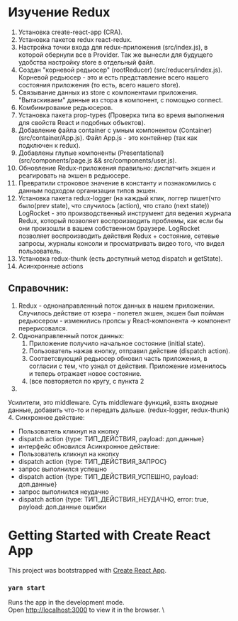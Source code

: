 # Изучение Redux

1. Установка create-react-app (CRA).
2. Установка пакетов redux react-redux.
3. Настройка точки входа для redux-приложения (src/index.js), в которой обернули все в Provider. Так же вынесли для будущего удобства настройку store в отдельный файл.
4. Создан "корневой редьюсер" (rootReducer) (src/reducers/index.js). Корневой редьюсер - это и есть представление всего нашего состояния приложения (то есть, всего нашего store).
5. Связывание данных из store с компонентами приложения. "Вытаскиваем" данные из стора в компонент, с помощью connect.
6. Комбинирование редьюсеров.
7. Установка пакета prop-types (Проверка типа во время выполнения для свойств React и подобных объектов).
8. Добавление файла container c умным компонентом (Container)  (src/container/App.js). Файл App.js - это контейнер (так как подключен к redux).
9. Добавлены глупые компоненты (Presentational) (src/components/page.js && src/components/user.js).
10. Обновление Redux-приложения правильно: диспатчить экшен и реагировать на экшен в редьюсере.
11. Превратили строковое значение в константу и познакомились с данным подходом организации типов экшен.
12. Установка пакета redux-logger (на каждый клик, логгер пишет(что было(prev state), что случилось (action), что стало (next state))
LogRocket - это производственный инструмент для ведения журнала Redux, который позволяет воспроизводить проблемы, как если бы они произошли в вашем собственном браузере.  LogRocket позволяет воспроизводить действия Redux + состояние, сетевые запросы, журналы консоли и просматривать видео того, что видел пользователь.
13. Установка redux-thunk (есть доступный метод dispatch и getState).
14. Асинхронные actions



## Справочник:
 1. Redux - однонаправленный поток данных в нашем приложении. 
 Случилось действие от юзера - полетел экшен, экшен был пойман редьюсером - изменились пропсы у React-компонента -> компонент перерисовался.
 2. Однонаправленный поток данных:
    1. Приложение получило начальное состояние (initial state).
    2. Пользователь нажав кнопку, отправил действие (dispatch action).
    3. Соответсвующий редьюсер обновил часть приложения, в согласии с тем, что узнал от действия. 
  Приложение изменилось и теперь отражает новое состояние.
    4. (все повторяется по кругу, с пункта 2
3. 
Усилители, это middleware. Суть middleware функций, взять входные данные, добавить что-то и передать дальше. (redux-logger, redux-thunk)
4. 
Cинхронное действие:
- Пользователь кликнул на кнопку
- dispatch action {type: ТИП_ДЕЙСТВИЯ, payload: доп.данные}
- интерфейс обновился
Aсинхронное действие:
- Пользователь кликнул на кнопку
- dispatch action {type: ТИП_ДЕЙСТВИЯ_ЗАПРОС}
- запрос выполнился успешно
- dispatch action {type: ТИП_ДЕЙСТВИЯ_УСПЕШНО, payload: доп.данные}
- запрос выполнился неудачно
- dispatch action {type: ТИП_ДЕЙСТВИЯ_НЕУДАЧНО, error: true, payload: доп.данные ошибки

# Getting Started with Create React App

This project was bootstrapped with [Create React App](https://github.com/facebook/create-react-app).

### `yarn start`

Runs the app in the development mode.\
Open [http://localhost:3000](http://localhost:3000) to view it in the browser.
\

